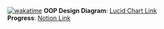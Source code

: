 [![wakatime](https://wakatime.com/badge/user/018c1be4-f54c-4a1b-9251-889508522a9a/project/e2d707f5-2f37-4d56-b8ba-6bf6b4a7ab36.svg)](https://wakatime.com/badge/user/018c1be4-f54c-4a1b-9251-889508522a9a/project/e2d707f5-2f37-4d56-b8ba-6bf6b4a7ab36)
**OOP Design Diagram**: [Lucid Chart Link](https://lucid.app/lucidchart/14a45024-22c9-4a83-a6ac-f402a05bf762/edit?viewport_loc=-2412%2C-879%2C2845%2C1394%2C0_0&invitationId=inv_6045aaab-51b0-4e3a-af0e-2183e8c4eab1)  
**Progress**: [Notion Link](https://www.notion.so/Assignment-Workflow-1455ee316226801b80f9c973b3a08411?pvs=4)  


